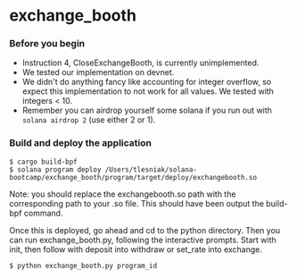 # exchange_booth

### Before you begin
* Instruction 4, CloseExchangeBooth, is currently unimplemented. 
* We tested our implementation on devnet.
* We didn't do anything fancy like accounting for integer overflow, so expect this implementation to not work for all values. We tested with integers < 10.
* Remember you can airdrop yourself some solana if you run out with ```solana airdrop 2``` (use either 2 or 1).

### Build and deploy the application
```
$ cargo build-bpf
$ solana program deploy /Users/tlesniak/solana-bootcamp/exchange_booth/program/target/deploy/exchangebooth.so
```

Note: you should replace the exchangebooth.so path with the corresponding path to your .so file. This should have been output
the build-bpf command.

Once this is deployed, go ahead and cd to the python directory. Then you can run exchange_booth.py, following the interactive prompts. Start with init, then follow with deposit into withdraw or set_rate into exchange.

```
$ python exchange_booth.py program_id
```